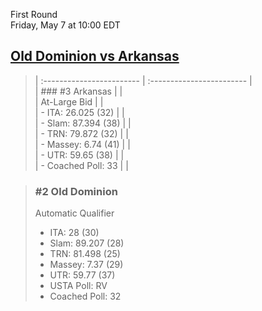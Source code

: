 First Round  
Friday, May 7 at 10:00 EDT
## [Old Dominion vs Arkansas](https://www.ncaa.com/game/5833648) 

> | :------------------------ | :------------------------ |  
> | ### #3 Arkansas           | |  
> | At-Large Bid              | |  
> | - ITA: 26.025 (32)        | |  
> | - Slam: 87.394 (38)       | |  
> | - TRN: 79.872 (32)        | |  
> | - Massey: 6.74 (41)       | |  
> | - UTR: 59.65 (38)         | |  
> | - Coached Poll: 33        | |  

> ### #2 Old Dominion  
> Automatic Qualifier  
> - ITA: 28 (30)  
> - Slam: 89.207 (28)  
> - TRN: 81.498 (25)  
> - Massey: 7.37 (29)  
> - UTR: 59.77 (37)  
> - USTA Poll: RV  
> - Coached Poll: 32  